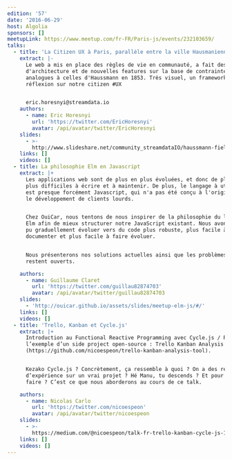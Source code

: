 ```yaml
---
edition: '57'
date: '2016-06-29'
host: Algolia
sponsors: []
meetupLink: https://www.meetup.com/fr-FR/Paris-js/events/232103659/
talks:
  - title: 'La Citizen UX à Paris, parallèle entre la ville Hausmanienne et le Web'
    extract: |-
      Le web a mis en place des règles de vie en communauté, a fait des choix
      d'architecture et de nouvelles features sur la base de contraintes
      analogues à celles d'Haussmann en 1853. Très visuel, un framework de
      réflexion sur notre citizen #UX


      eric.horesnyi@streamdata.io
    authors:
      - name: Eric Horesnyi
        url: 'https://twitter.com/EricHoresnyi'
        avatar: /api/avatar/twitter/EricHoresnyi
    slides:
      - >-
        http://www.slideshare.net/community_streamdataIO/haussmann-fielding-fowler-networkbased-architects
    links: []
    videos: []
  - title: La philosophie Elm en Javascript
    extract: |+
      Les applications web sont de plus en plus évoluées, et donc de plus en
      plus difficiles à écrire et à maintenir. De plus, le langage à utiliser
      est presque forcément Javascript, qui n'a pas été conçu à l'origine pour
      le développement de clients lourds.


      Chez OuiCar, nous tentons de nous inspirer de la philosophie du langage
      Elm afin de mieux structurer notre JavaScript existant. Nous avons ainsi
      pu graduellement évoluer vers du code plus robuste, plus facile à
      documenter et plus facile à faire évoluer.


      Nous présenterons nos solutions actuelles ainsi que les problèmes qui
      restent ouverts.

    authors:
      - name: Guillaume Claret
        url: 'https://twitter.com/guillau82874703'
        avatar: /api/avatar/twitter/guillau82874703
    slides:
      - 'http://ouicar.github.io/assets/slides/meetup-elm-js/#/'
    links: []
    videos: []
  - title: 'Trello, Kanban et Cycle.js'
    extract: |+
      Introduction au Functional Reactive Programming avec Cycle.js / Rx.js sur
      l’exemple d’un side project open-source : Trello Kanban Analysis Tool
      (https://github.com/nicoespeon/trello-kanban-analysis-tool).


      Kezako Cycle.js ? Concrètement, ça ressemble à quoi ? On a des retours
      d’expérience sur un vrai projet ? Hé Manu, tu descends ? Et pour quoi
      faire ? C’est ce que nous aborderons au cours de ce talk.

    authors:
      - name: Nicolas Carlo
        url: 'https://twitter.com/nicoespeon'
        avatar: /api/avatar/twitter/nicoespeon
    slides:
      - >-
        https://medium.com/@nicoespeon/talk-fr-trello-kanban-cycle-js-1c394b205c6e#.xnlysplex
    links: []
    videos: []
---
```

